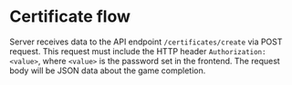 # Certificate flow

Server receives data to the API endpoint `/certificates/create` via POST request. This request must include the HTTP header `Authorization: <value>`, where `<value>` is the password set in the frontend. The request body will be JSON data about the game completion.